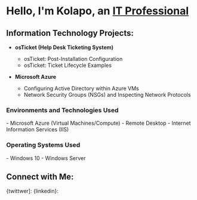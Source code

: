 <h1> Hello, I'm Kolapo, an <a href="https://"> IT Professional</a> </h1>

<h2> Information Technology Projects: </h2>

- <b> osTicket (Help Desk Ticketing System) </b>
   - osTicket: Post-Installation Configuration
   - osTicket: Ticket Lifecycle Examples

- <b>Microsoft Azure</b>
   - Configuring Active Directory within Azure VMs
   - Network Security Groups (NSGs) and Inspecting Network Protocols
 
<h3>Environments and Technologies Used</h3>
   - Microsoft Azure (Virtual Machines/Compute)
   - Remote Desktop
   - Internet Information Services (IIS)

<h3>Operating Systems Used</h3>
   - Windows 10
   - Windows Server

 <h2>Connect with Me:</h2>

 {twittwer]: 
 {linkedin}:
